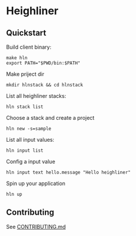 # Heighliner

## Quickstart

Build client binary:

```shell
make hln
export PATH="$PWD/bin:$PATH"
```

Make priject dir

```shell
mkdir hlnstack && cd hlnstack
```

List all heighliner stacks:

```shell
hln stack list
```

Choose a stack and create a project

```shell
hln new -s=sample
```

List all input values:

```shell
hln input list
```

Config a input value

```shell
hln input text hello.message "Hello heighliner"
```

Spin up your application

```shell
hln up
```

## Contributing

See [CONTRIBUTING.md](CONTRIBUTING.md)
